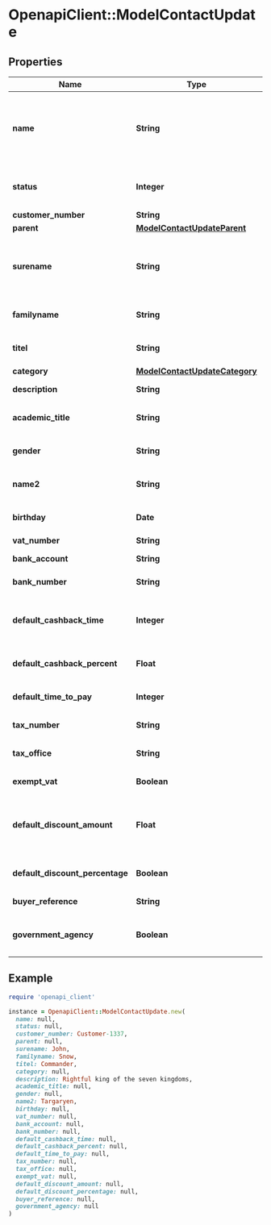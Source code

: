 # OpenapiClient::ModelContactUpdate

## Properties

| Name | Type | Description | Notes |
| ---- | ---- | ----------- | ----- |
| **name** | **String** | The organization name.&lt;br&gt; Be aware that the type of contact will depend on this attribute.&lt;br&gt; If it holds a value, the contact will be regarded as an organization. | [optional] |
| **status** | **Integer** | Defines the status of the contact. 100 &lt;-&gt; Lead - 500 &lt;-&gt; Pending - 1000 &lt;-&gt; Active. | [optional][default to 100] |
| **customer_number** | **String** | The customer number | [optional] |
| **parent** | [**ModelContactUpdateParent**](ModelContactUpdateParent.md) |  | [optional] |
| **surename** | **String** | The &lt;b&gt;first&lt;/b&gt; name of the contact.&lt;br&gt; Yeah... not quite right in literally every way. We know.&lt;br&gt; Not to be used for organizations. | [optional] |
| **familyname** | **String** | The last name of the contact.&lt;br&gt; Not to be used for organizations. | [optional] |
| **titel** | **String** | A non-academic title for the contact. Not to be used for organizations. | [optional] |
| **category** | [**ModelContactUpdateCategory**](ModelContactUpdateCategory.md) |  | [optional] |
| **description** | **String** | A description for the contact. | [optional] |
| **academic_title** | **String** | A academic title for the contact. Not to be used for organizations. | [optional] |
| **gender** | **String** | Gender of the contact.&lt;br&gt; Not to be used for organizations. | [optional] |
| **name2** | **String** | Second name of the contact.&lt;br&gt; Not to be used for organizations. | [optional] |
| **birthday** | **Date** | Birthday of the contact.&lt;br&gt; Not to be used for organizations. | [optional] |
| **vat_number** | **String** | Vat number of the contact. | [optional] |
| **bank_account** | **String** | Bank account number (IBAN) of the contact. | [optional] |
| **bank_number** | **String** | Bank number of the bank used by the contact. | [optional] |
| **default_cashback_time** | **Integer** | Absolute time in days which the contact has to pay his invoices and subsequently get a cashback. | [optional] |
| **default_cashback_percent** | **Float** | Percentage of the invoice sum the contact gets back if he paid invoices in time. | [optional] |
| **default_time_to_pay** | **Integer** | The payment goal in days which is set for every invoice of the contact. | [optional] |
| **tax_number** | **String** | The tax number of the contact. | [optional] |
| **tax_office** | **String** | The tax office of the contact (only for greek customers). | [optional] |
| **exempt_vat** | **Boolean** | Defines if the contact is freed from paying vat. | [optional] |
| **default_discount_amount** | **Float** | The default discount the contact gets for every invoice.&lt;br&gt; Depending on defaultDiscountPercentage attribute, in percent or absolute value. | [optional] |
| **default_discount_percentage** | **Boolean** | Defines if the discount is a percentage (true) or an absolute value (false). | [optional] |
| **buyer_reference** | **String** | Buyer reference of the contact. | [optional] |
| **government_agency** | **Boolean** | Defines whether the contact is a government agency (true) or not (false). | [optional] |

## Example

```ruby
require 'openapi_client'

instance = OpenapiClient::ModelContactUpdate.new(
  name: null,
  status: null,
  customer_number: Customer-1337,
  parent: null,
  surename: John,
  familyname: Snow,
  titel: Commander,
  category: null,
  description: Rightful king of the seven kingdoms,
  academic_title: null,
  gender: null,
  name2: Targaryen,
  birthday: null,
  vat_number: null,
  bank_account: null,
  bank_number: null,
  default_cashback_time: null,
  default_cashback_percent: null,
  default_time_to_pay: null,
  tax_number: null,
  tax_office: null,
  exempt_vat: null,
  default_discount_amount: null,
  default_discount_percentage: null,
  buyer_reference: null,
  government_agency: null
)
```

